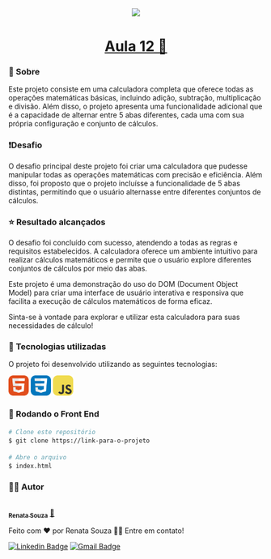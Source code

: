 <div align="center">
<img src="https://media.giphy.com/media/5bkoj1jZuzZnrOkNLB/giphy.gif" width=160>
</div>
<h1 align="center">
  <a href="https://renatasoouza.github.io/calculadora/" target="_blank">Aula 12 🔗  </a>
</h1>

### 📖 Sobre

Este projeto consiste em uma calculadora completa que oferece todas as operações matemáticas básicas, incluindo adição, subtração, multiplicação e divisão. Além disso, o projeto apresenta uma funcionalidade adicional que é a capacidade de alternar entre 5 abas diferentes, cada uma com sua própria configuração e conjunto de cálculos.

### ❗Desafio
O desafio principal deste projeto foi criar uma calculadora que pudesse manipular todas as operações matemáticas com precisão e eficiência. Além disso, foi proposto que o projeto incluísse a funcionalidade de 5 abas distintas, permitindo que o usuário alternasse entre diferentes conjuntos de cálculos.

### ⭐ Resultado alcançados

O desafio foi concluído com sucesso, atendendo a todas as regras e requisitos estabelecidos. A calculadora oferece um ambiente intuitivo para realizar cálculos matemáticos e permite que o usuário explore diferentes conjuntos de cálculos por meio das abas.

Este projeto é uma demonstração do uso do DOM (Document Object Model) para criar uma interface de usuário interativa e responsiva que facilita a execução de cálculos matemáticos de forma eficaz.

Sinta-se à vontade para explorar e utilizar esta calculadora para suas necessidades de cálculo!

### 🚀 Tecnologias utilizadas

O projeto foi desenvolvido utilizando as seguintes tecnologias:

<p align="left">
<img src="https://raw.githubusercontent.com/tandpfun/skill-icons/main/icons/HTML.svg" alt="html5" width="40" height="40"/>
<img src="https://raw.githubusercontent.com/tandpfun/skill-icons/main/icons/CSS.svg" alt="css3" width="40" height="40"/>
<img src="https://raw.githubusercontent.com/tandpfun/skill-icons/main/icons/JavaScript.svg" alt="javascript" width="40" height="40"/>
</p>

### 🎲 Rodando o Front End

```bash
# Clone este repositório
$ git clone https://link-para-o-projeto

# Abre o arquivo
$ index.html
```

### 👨‍💻 Autor

<a href="https://github.com/RenataSoouza">
 <img style="border-radius: 50%;" src="https://avatars.githubusercontent.com/RenataSoouza" width="100px;" alt=""/>
 <br />
 <sub><b>Renata Souza</b></sub></a> <a href="https://github.com/RenataSoouza" title="Github">🚀</a>

Feito com ❤️ por Renata Souza 👋🏽 Entre em contato!

[![Linkedin Badge](https://img.shields.io/badge/-RenataSoouza-blue?style=flat-square&logo=Linkedin&logoColor=white&link=https://www.linkedin.com/in/renatasoouza?trk=contact-info)](https://www.linkedin.com/in/renatasoouza?trk=contact-info)
[![Gmail Badge](https://img.shields.io/badge/-renatafjb@hotmail.com-c14438?style=flat-square&logo=Gmail&logoColor=white&link=mailto:renata-fjb@hotmail.com)](mailto:renata-fjb@hotmail.com)
